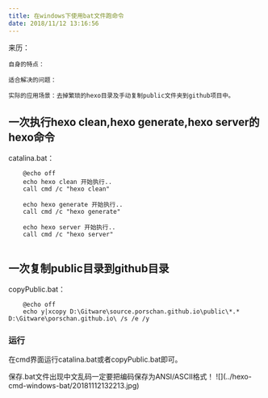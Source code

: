 ```yaml
---
title: 在windows下使用bat文件跑命令
date: 2018/11/12 13:16:56
---
```


<div class="tip">
	来历：
		
	自身的特点：

	适合解决的问题：
		
	实际的应用场景：去掉繁琐的hexo目录及手动复制public文件夹到github项目中。
</div>

## 一次执行hexo clean,hexo generate,hexo server的hexo命令 ##

catalina.bat：
```
	@echo off
	echo hexo clean 开始执行..
	call cmd /c "hexo clean"
	
	echo hexo generate 开始执行..
	call cmd /c "hexo generate"
	
	echo hexo server 开始执行..
	call cmd /c "hexo server"


```

## 一次复制public目录到github目录 ##

copyPublic.bat：
```
	@echo off 
	echo y|xcopy D:\Gitware\source.porschan.github.io\public\*.* D:\Gitware\porschan.github.io\ /s /e /y

```

### 运行 ###

在cmd界面运行catalina.bat或者copyPublic.bat即可。

<div class="tip">
	保存.bat文件出现中文乱码一定要把编码保存为ANSI/ASCII格式！
	![](../hexo-cmd-windows-bat/20181112132213.jpg)
</div>